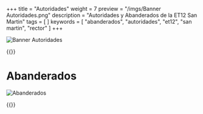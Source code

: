 +++
title = "Autoridades"
weight = 7
preview = "/imgs/Banner Autoridades.png"
description = "Autoridades y Abanderados de la ET12 San Martin"
tags = [ ]
keywords = [ "abanderados", "autoridades", "et12", "san martin", "rector" ]
+++

![Banner Autoridades](/imgs/Banner%20Autoridades.png)

{{<autoridades>}}

# Abanderados

![Abanderados](/imgs/Abanderados.jpg "Nuestros abanderados 2024")

{{<abanderados>}}
